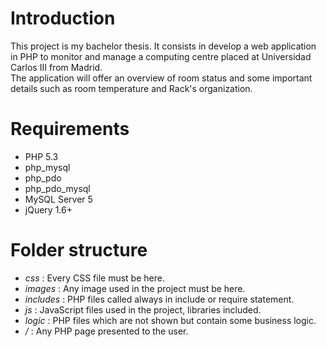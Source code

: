 # Introduction #
This project is my bachelor thesis. It consists in develop a web application in PHP to
monitor and manage a computing centre placed at Universidad Carlos III from
Madrid.  
The application will offer an overview of room status and some important details
such as room temperature and Rack's organization.

# Requirements #
* PHP 5.3
* php_mysql
* php_pdo
* php_pdo_mysql
* MySQL Server 5
* jQuery 1.6+

# Folder structure #
* _css_ : Every CSS file must be here.  
* _images_ : Any image used in the project must be here.  
* _includes_ : PHP files called always in include or require statement.  
* _js_ : JavaScript files used in the project, libraries included.  
* _logic_ : PHP files which are not shown but contain some business logic.  
* _/_ : Any PHP page presented to the user.